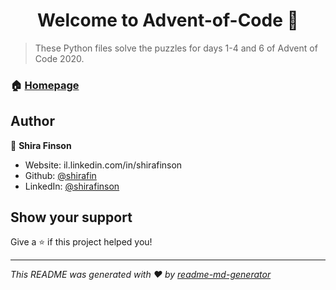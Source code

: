 <h1 align="center">Welcome to Advent-of-Code 👋</h1>
<p>
</p>

> These Python files solve the puzzles for days 1-4 and 6 of Advent of Code 2020.

### 🏠 [Homepage](https://www.adventofcode.com/2020)

## Author

👤 **Shira Finson**

* Website: il.linkedin.com/in/shirafinson
* Github: [@shirafin](https://github.com/shirafin)
* LinkedIn: [@shirafinson](https://linkedin.com/in/shirafinson)

## Show your support

Give a ⭐️ if this project helped you!

***
_This README was generated with ❤️ by [readme-md-generator](https://github.com/kefranabg/readme-md-generator)_